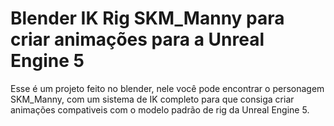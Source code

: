 # Blender IK Rig SKM_Manny para criar animações para a Unreal Engine 5
Esse é um projeto feito no blender, nele você pode encontrar o personagem SKM_Manny, com um sistema de IK completo para que consiga criar animações compativeis com o modelo padrão de rig da Unreal Engine 5.
